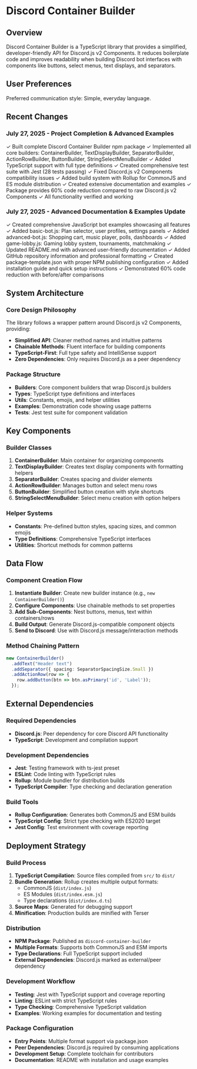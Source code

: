 # Discord Container Builder

## Overview

Discord Container Builder is a TypeScript library that provides a simplified, developer-friendly API for Discord.js v2 Components. It reduces boilerplate code and improves readability when building Discord bot interfaces with components like buttons, select menus, text displays, and separators.

## User Preferences

Preferred communication style: Simple, everyday language.

## Recent Changes

### July 27, 2025 - Project Completion & Advanced Examples
✓ Built complete Discord Container Builder npm package
✓ Implemented all core builders: ContainerBuilder, TextDisplayBuilder, SeparatorBuilder, ActionRowBuilder, ButtonBuilder, StringSelectMenuBuilder
✓ Added TypeScript support with full type definitions
✓ Created comprehensive test suite with Jest (28 tests passing)
✓ Fixed Discord.js v2 Components compatibility issues
✓ Added build system with Rollup for CommonJS and ES module distribution
✓ Created extensive documentation and examples
✓ Package provides 60% code reduction compared to raw Discord.js v2 Components
✓ All functionality verified and working

### July 27, 2025 - Advanced Documentation & Examples Update
✓ Created comprehensive JavaScript bot examples showcasing all features
✓ Added basic-bot.js: Plan selector, user profiles, settings panels
✓ Added advanced-bot.js: Shopping cart, music player, polls, dashboards
✓ Added game-lobby.js: Gaming lobby system, tournaments, matchmaking
✓ Updated README.md with advanced user-friendly documentation
✓ Added GitHub repository information and professional formatting
✓ Created package-template.json with proper NPM publishing configuration
✓ Added installation guide and quick setup instructions
✓ Demonstrated 60% code reduction with before/after comparisons

## System Architecture

### Core Design Philosophy
The library follows a wrapper pattern around Discord.js v2 Components, providing:
- **Simplified API**: Cleaner method names and intuitive patterns
- **Chainable Methods**: Fluent interface for building components
- **TypeScript-First**: Full type safety and IntelliSense support
- **Zero Dependencies**: Only requires Discord.js as a peer dependency

### Package Structure
- **Builders**: Core component builders that wrap Discord.js builders
- **Types**: TypeScript type definitions and interfaces
- **Utils**: Constants, emojis, and helper utilities
- **Examples**: Demonstration code showing usage patterns
- **Tests**: Jest test suite for component validation

## Key Components

### Builder Classes
1. **ContainerBuilder**: Main container for organizing components
2. **TextDisplayBuilder**: Creates text display components with formatting helpers
3. **SeparatorBuilder**: Creates spacing and divider elements
4. **ActionRowBuilder**: Manages button and select menu rows
5. **ButtonBuilder**: Simplified button creation with style shortcuts
6. **StringSelectMenuBuilder**: Select menu creation with option helpers

### Helper Systems
- **Constants**: Pre-defined button styles, spacing sizes, and common emojis
- **Type Definitions**: Comprehensive TypeScript interfaces
- **Utilities**: Shortcut methods for common patterns

## Data Flow

### Component Creation Flow
1. **Instantiate Builder**: Create new builder instance (e.g., `new ContainerBuilder()`)
2. **Configure Components**: Use chainable methods to set properties
3. **Add Sub-Components**: Nest buttons, menus, text within containers/rows
4. **Build Output**: Generate Discord.js-compatible component objects
5. **Send to Discord**: Use with Discord.js message/interaction methods

### Method Chaining Pattern
```typescript
new ContainerBuilder()
  .addText("Header text")
  .addSeparator({ spacing: SeparatorSpacingSize.Small })
  .addActionRow(row => {
    row.addButton(btn => btn.asPrimary('id', 'Label'));
  });
```

## External Dependencies

### Required Dependencies
- **Discord.js**: Peer dependency for core Discord API functionality
- **TypeScript**: Development and compilation support

### Development Dependencies
- **Jest**: Testing framework with ts-jest preset
- **ESLint**: Code linting with TypeScript rules
- **Rollup**: Module bundler for distribution builds
- **TypeScript Compiler**: Type checking and declaration generation

### Build Tools
- **Rollup Configuration**: Generates both CommonJS and ESM builds
- **TypeScript Config**: Strict type checking with ES2020 target
- **Jest Config**: Test environment with coverage reporting

## Deployment Strategy

### Build Process
1. **TypeScript Compilation**: Source files compiled from `src/` to `dist/`
2. **Bundle Generation**: Rollup creates multiple output formats:
   - CommonJS (`dist/index.js`)
   - ES Modules (`dist/index.esm.js`)
   - Type declarations (`dist/index.d.ts`)
3. **Source Maps**: Generated for debugging support
4. **Minification**: Production builds are minified with Terser

### Distribution
- **NPM Package**: Published as `discord-container-builder`
- **Multiple Formats**: Supports both CommonJS and ESM imports
- **Type Declarations**: Full TypeScript support included
- **External Dependencies**: Discord.js marked as external/peer dependency

### Development Workflow
- **Testing**: Jest with TypeScript support and coverage reporting
- **Linting**: ESLint with strict TypeScript rules
- **Type Checking**: Comprehensive TypeScript validation
- **Examples**: Working examples for documentation and testing

### Package Configuration
- **Entry Points**: Multiple format support via package.json
- **Peer Dependencies**: Discord.js required by consuming applications
- **Development Setup**: Complete toolchain for contributors
- **Documentation**: README with installation and usage examples
